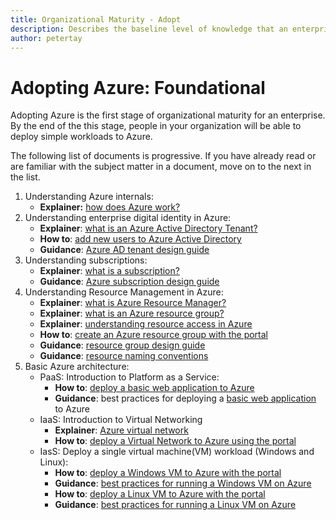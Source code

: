 ```yaml
---
title: Organizational Maturity - Adopt
description: Describes the baseline level of knowledge that an enterprise requires to adopt Azure
author: petertay
---
```


# Adopting Azure: Foundational

Adopting Azure is the first stage of organizational maturity for an enterprise. By the end of the this stage, people in your organization will be able to deploy simple workloads to Azure.

The following list of documents is progressive. If you have already read or are familiar with the subject matter in a document, move on to the next in the list. 

1. Understanding Azure internals:
    - **Explainer:** [how does Azure work?](azure-explainer.md)
2. Understanding enterprise digital identity in Azure:
    - **Explainer**: [what is an Azure Active Directory Tenant?](aad-tenant-explainer.md)
    - **How to**: [add new users to Azure Active Directory](/azure/active-directory/add-users-azure-active-directory?toc=/azure/architecture/cloud-adoption-guide/toc.json)
    - **Guidance**: [Azure AD tenant design guide](tenant.md)
3. Understanding subscriptions:
    - **Explainer**: [what is a subscription?]()
    - **Guidance**: [Azure subscription design guide]()
4. Understanding Resource Management in Azure: 
    - **Explainer**: [what is Azure Resource Manager?](resource-manager-explainer.md)
    - **Explainer**: [what is an Azure resource group?](resource-group-explainer.md)
    - **Explainer**: [understanding resource access in Azure](/azure/active-directory/active-directory-understanding-resource-access?toc=/azure/architecture/cloud-adoption-guide/toc.json)
    - **How to**: [create an Azure resource group with the portal](/azure/azure-resource-manager/resource-group-portal?toc=/azure/architecture/cloud-adoption-guide/toc.json)
    - **Guidance**: [resource group design guide](resource-group.md)
    - **Guidance**: [resource naming conventions](/azure/architecture/best-practices/naming-conventions?toc=/azure/architecture/cloud-adoption-guide/toc.json)
5. Basic Azure architecture:
    - PaaS: Introduction to Platform as a Service:
        - **How to**: [deploy a basic web application to Azure](/azure/app-service)
        - **Guidance**: best practices for deploying a [basic web application](/azure/architecture/reference-architectures/app-service-web-app/basic-web-app?toc=/azure/architecture/cloud-adoption-guide/toc.json) to Azure
    - IaaS: Introduction to Virtual Networking
        - **Explainer**: [Azure virtual network](/azure/virtual-network/virtual-networks-overview?toc=/azure/architecture/cloud-adoption-guide/toc.json)
        - **How to**: [deploy a Virtual Network to Azure using the portal](/azure/virtual-network/virtual-networks-create-vnet-arm-portal?toc=/azure/architecture/cloud-adoption-guide/toc.json)
    - IasS: Deploy a single virtual machine(VM) workload (Windows and Linux):
        - **How to**: [deploy a Windows VM to Azure with the portal](/azure/virtual-machines/windows/quick-create-portal?toc=/azure/architecture/cloud-adoption-guide/toc.json)
        - **Guidance**: [best practices for running a Windows VM on Azure](/azure/architecture/reference-architectures/virtual-machines-windows/single-vm?toc=/azure/architecture/cloud-adoption-guide/toc.json)
        - **How to**: [deploy a Linux VM to Azure with the portal](/azure/virtual-machines/linux/quick-create-portal?toc=/azure/architecture/cloud-adoption-guide/toc.json)
        - **Guidance**: [best practices for running a Linux VM on Azure](/azure/architecture/reference-architectures/virtual-machines-linux/single-vm?toc=/azure/architecture/cloud-adoption-guide/toc.json)

